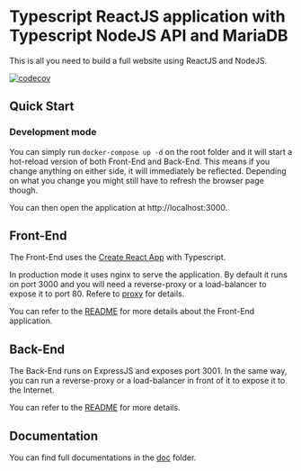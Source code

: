 # Typescript ReactJS application with Typescript NodeJS API and MariaDB

This is all you need to build a full website using ReactJS and NodeJS.

[![codecov](https://codecov.io/gh/jscoobyced/full-stack-app/branch/main/graph/badge.svg)](https://codecov.io/gh/jscoobyced/full-stack-app)


## Quick Start

### Development mode
You can simply run `docker-compose up -d` on the root folder and it will start a hot-reload version of both Front-End and Back-End. This means if you change anything on either side, it will immediately be reflected. Depending on what you change you might still have to refresh the browser page though.

You can then open the application at http://localhost:3000.

## Front-End
The Front-End uses the [Create React App](https://github.com/facebook/create-react-app) with Typescript.

In production mode it uses nginx to serve the application. By default it runs on port 3000 and you will need a reverse-proxy or a load-balancer to expose it to port 80. Refere to [proxy](./doc/deploy/reverse-proxy.md) for details.

You can refer to the [README](./be/README.md) for more details about the Front-End application.

## Back-End
The Back-End runs on ExpressJS and exposes port 3001. In the same way, you can run a reverse-proxy or a load-balancer in front of it to expose it to the Internet.

You can refer to the [README](./be/README.md) for more details.

## Documentation
You can find full documentations in the [doc](doc/README.md) folder.